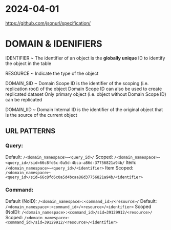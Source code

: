# 2024-04-01

https://github.com/jsonurl/specification/


# DOMAIN & IDENIFIERS


IDENTIFIER ~
    The identifier of an object is the **globally unique** ID to identify the object in the table

RESOURCE ~
    Indicate the type of the object

DOMAIN_SID ~
    Domain Scope ID is the identifier of the scoping (i.e. replication root) of the object
    Domain Scope ID can also be used to create replicated dataset
    Only primary object (i.e. object without Domain Scope ID) can be replicated

DOMAIN_IID ~
    Domain Internal ID is the identifier of the original object that is the source of the current object



## URL PATTERNS

### Query:

Default:        `/<domain_namespace>~<query_id>/`
Scoped:         `/<domain_namespace>~<query_id>/sid=66c8fd6c-0a5d-4bca-a86d-37756821a94b/`
Item:           `/<domain_namespace>~<query_id>/<identifier>`
Item Scoped:    `/<domain_namespace>~<query_id>/sid=66c8fd6c0a5d4bcaa86d37756821a94b/<identifier>`


### Command:

Default (NoID): `/<domain_namespace>:<command_id>/<resource>/`
Default:        `/<domain_namespace>:<command_id>/<resource>/<identifier>`
Scoped (NoID):  `/<domain_namespace>:<command_id>/sid=39129912/<resource>/`
Scoped:         `/<domain_namespace>:<command_id>/sid=39129912/<resource>/<identifier>`
